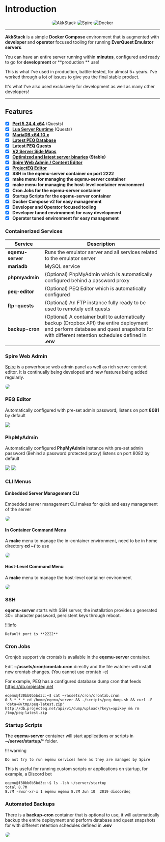 # Introduction

<div style="text-align:center">
<img 
    style="border-radius: 10px; height: auto; width: auto; max-height: 140px"
    src="https://user-images.githubusercontent.com/3319450/87238998-55010c00-c3cf-11ea-8db5-3be25a868ac8.png" alt="AkkStack">
<img
    style="border-radius: 10px; max-width: 100%; max-height: 140px"
    src="https://user-images.githubusercontent.com/3319450/192067289-4cf2fe7f-25ab-47be-ae36-d7be8398ddfa.png" alt="Spire">
<img 
    style="border-radius: 10px; max-width: 100%"
    src="https://github.com/Akkadius/akk-stack/assets/3319450/10da1c85-e232-4a6b-a354-a0a2ef166ae1" alt="Docker">
</div>

<hr>

**AkkStack** is a simple **Docker Compose** environment that is augmented with **developer** and **operator** focused
tooling for running **EverQuest Emulator servers**.

You can have an entire server running within **minutes**, configured and ready to go for **development** or **production
** use!

This is what I've used in production, battle-tested, for almost 5+ years. I've worked through a lot of issues to give
you
the final stable product.

It's what I've also used exclusively for development as well as many other developers!

<hr>

## Features

- [x] **[Perl 5.24.4 x64](https://strawberryperl.com/)** (Quests)
- [x] **[Lua Server Runtime](https://www.lua.org/about.html)** (Quests)
- [x] **[MariaDB x64 10.x](https://mariadb.org/)**
- [x] **[Latest PEQ Database](http://db.projecteq.net/)**
- [x] **[Latest PEQ Quests](https://github.com/ProjectEQ/projecteqquests)**
- [x] **[V2 Server Side Maps](https://github.com/Akkadius/eqemu-maps)**
- [x] **[Optimized and latest server binaries](https://github.com/EQEmu/Server/releases) (Stable)**
- [x] **[Spire Web Admin / Content Editor](https://github.com/akkadius/spire)**
- [x] **[ProjectEQ Editor](https://github.com/ProjectEQ/peqphpeditor)**
- [x] **SSH in the eqemu-server container on port 2222**
- [x] **make menu for managing the eqemu-server container**
- [x] **make menu for managing the host-level container environment**
- [x] **Cron Jobs for the eqemu-server container**
- [x] **Startup Scripts for the eqemu-server container**
- [x] **Docker Compose v2 for easy management**
- [x] **Developer and Operator focused tooling**
- [x] **Developer tuned environment for easy development**
- [x] **Operator tuned environment for easy management**

### Containerized Services

| **Service**      | **Description**                                                                                                                                                                              |
|------------------|----------------------------------------------------------------------------------------------------------------------------------------------------------------------------------------------|
| **eqemu-server** | Runs the emulator server and all services related to the emulator server                                                                                                                     |
| **mariadb**      | MySQL service                                                                                                                                                                                |
| **phpmyadmin**   | (Optional) PhpMyAdmin which is automatically configured behind a password proxy                                                                                                              |
| **peq-editor**   | (Optional) PEQ Editor which is automatically configured                                                                                                                                      |
| **ftp-quests**   | (Optional) An FTP instance fully ready to be used to remotely edit quests                                                                                                                    |
| **backup-cron**  | (Optional) A container built to automatically backup (Dropbox API) the entire deployment and perform database and quest snapshots for with different retention schedules defined in **.env** |

### Spire Web Admin

[Spire](https://github.com/akkadius/spire) is a powerhouse web admin panel as well as rich server content editor. It is
continually being developed and new features being added regularly.

<img src="https://github.com/Akkadius/akk-stack/assets/3319450/caa916d6-349f-4f86-8a5f-c504a8b1e1ac" style="border-radius: 10px">

### PEQ Editor

Automatically configured with pre-set admin password, listens on port **8081** by default

<img src="https://user-images.githubusercontent.com/3319450/87240902-3dcc1980-c3e3-11ea-9d1e-746e217b4459.png">

### PhpMyAdmin

Automatically configured **PhpMyAdmin** instance with pre-set admin password (Behind a password protected proxy) listens
on port 8082 by default

<img src="https://user-images.githubusercontent.com/3319450/87240916-63f1b980-c3e3-11ea-8dd8-93bca87f54ec.png">

<img src="https://user-images.githubusercontent.com/3319450/87240919-6f44e500-c3e3-11ea-8c56-6fe0e5ecef89.png">

### CLI Menus

#### Embedded Server Management CLI

Embedded server management CLI makes for quick and easy management of the server

<img src="https://user-images.githubusercontent.com/3319450/87240603-7c140980-c3e0-11ea-9e92-ce18edcfad29.gif" style="border-radius: 10px">

#### In Container Command Menu

A **make** menu to manage the in-container environment, need to be in home directory **cd ~/** to use

<img src="https://user-images.githubusercontent.com/3319450/87240694-779c2080-c3e1-11ea-8330-26d8add10e5f.gif" style="border-radius: 10px">

#### Host-Level Command Menu

A **make** menu to manage the host-level container environment

<img src="https://user-images.githubusercontent.com/3319450/87240726-bfbb4300-c3e1-11ea-80ac-e53bfa3386f4.gif" style="border-radius: 10px">

### SSH

**eqemu-server** starts with SSH server, the installation provides a generated 30+ character password, persistent keys
through reboot.

!!!info

    Default port is **2222**

### Cron Jobs

Cronjob support via crontab is available in the **eqemu-server** container.

Edit **~/assets/cron/crontab.cron** directly and the file watcher will install new crontab changes. (You cannot use
crontab -e)

For example, PEQ has a configured database dump cron that feeds https://db.projecteq.net

```
eqemu@f30bb0b5bd3c:~$ cat ~/assets/cron/crontab.cron 
0 3 * * * cd /home/eqemu/server && ./scripts/peq-dump.sh && curl -F 'data=@/tmp/peq-latest.zip' http://db.projecteq.net/api/v1/dump/upload\?key\=apikey && rm /tmp/peq-latest.zip
```

### Startup Scripts

The **eqemu-server** container will start applications or scripts in **~/server/startup/*** folder.

!!! warning

    Do not try to run eqemu services here as they are managed by Spire

This is useful for running custom scripts or applications on startup, for example, a Discord bot

```
eqemu@f30bb0b5bd3c:~$ ls -lsh ~/server/startup
total 8.7M
8.7M -rwxr-xr-x 1 eqemu eqemu 8.7M Jun 10  2019 discordeq
```

### Automated Backups

There is a **backup-cron** container that is optional to use, it will automatically backup the entire deployment and
perform database and quest snapshots for with different retention schedules defined in **.env**

<img src="https://github.com/Akkadius/akk-stack/assets/3319450/4f2240cb-4e5a-4433-b7dc-1f22a7b8a40b" style="border-radius: 10px">
